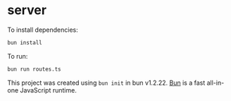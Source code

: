 # server

To install dependencies:

```bash
bun install
```

To run:

```bash
bun run routes.ts
```

This project was created using `bun init` in bun v1.2.22. [Bun](https://bun.com) is a fast all-in-one JavaScript runtime.
